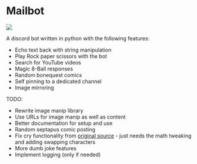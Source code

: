 # Mailbot

<img src='https://cdn.discordapp.com/app-icons/650044532670595115/7bf272ddc359d19999a63f382e302ce7.png?size=256'>

A discord bot written in python with the following features:
- Echo text back with string manipulation
- Play Rock paper scissors with the bot
- Search for YouTube videos
- Magic 8-Ball responses
- Random bonequest comics
- Self pinning to a dedicated channel
- Image mirroring

TODO:
- Rewrite image manip library
- Use URLs for image manip as well as content
- Better documentation for setup and use
- Random septapus comic posting
- Fix cry functionality from [original source](https://github.com/dead-bird/apcry/blob/master/api/cry.js) - just needs the math tweaking and adding swapping characters
- More dumb joke features
- Implement logging (only if needed)

